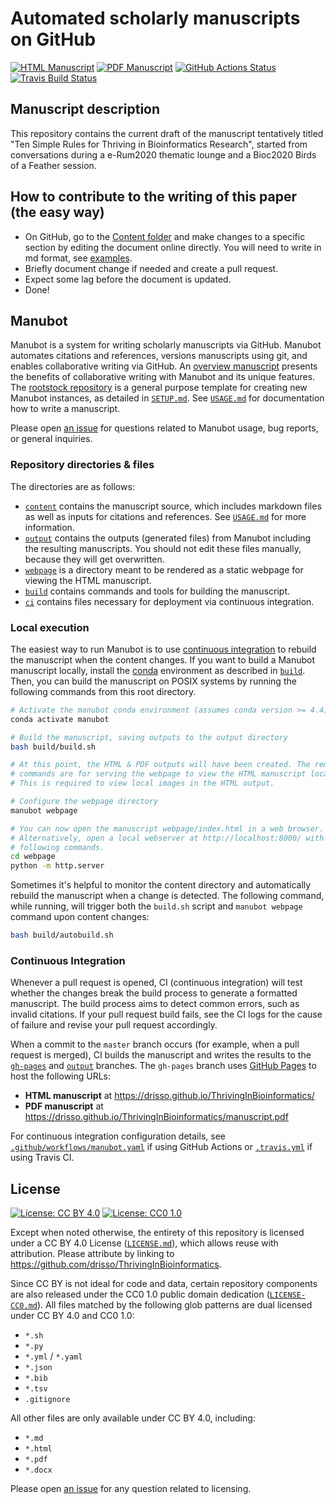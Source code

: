 # Automated scholarly manuscripts on GitHub

<!-- usage note: edit the H1 title above to personalize the manuscript -->

[![HTML Manuscript](https://img.shields.io/badge/manuscript-HTML-blue.svg)](https://drisso.github.io/ThrivingInBioinformatics/)
[![PDF Manuscript](https://img.shields.io/badge/manuscript-PDF-blue.svg)](https://drisso.github.io/ThrivingInBioinformatics/manuscript.pdf)
[![GitHub Actions Status](https://github.com/drisso/ThrivingInBioinformatics/workflows/Manubot/badge.svg)](https://github.com/drisso/ThrivingInBioinformatics/actions)
[![Travis Build Status](https://travis-ci.com/drisso/ThrivingInBioinformatics.svg?branch=master)](https://travis-ci.com/drisso/ThrivingInBioinformatics)
<!-- usage note: delete CI badges above for services not used by your manuscript -->

## Manuscript description

<!-- usage note: edit this section. -->

This repository contains the current draft of the manuscript tentatively titled "Ten Simple Rules for Thriving in Bioinformatics Research", started from conversations during a e-Rum2020 thematic lounge and a Bioc2020 Birds of a Feather session.

## How to contribute to the writing of this paper (the easy way)

- On GitHub, go to the [Content folder](https://github.com/drisso/ThrivingInBioinformatics/tree/master/content) and make changes to a specific section by editing the document online directly. You will need to write in md format, see [examples](https://github.com/manubot/rootstock/blob/master/content/02.delete-me.md).
- Briefly document change if needed and create a pull request.
- Expect some lag before the document is updated.
- Done!


## Manubot

<!-- usage note: do not edit this section -->

Manubot is a system for writing scholarly manuscripts via GitHub.
Manubot automates citations and references, versions manuscripts using git, and enables collaborative writing via GitHub.
An [overview manuscript](https://greenelab.github.io/meta-review/ "Open collaborative writing with Manubot") presents the benefits of collaborative writing with Manubot and its unique features.
The [rootstock repository](https://git.io/fhQH1) is a general purpose template for creating new Manubot instances, as detailed in [`SETUP.md`](SETUP.md).
See [`USAGE.md`](USAGE.md) for documentation how to write a manuscript.

Please open [an issue](https://git.io/fhQHM) for questions related to Manubot usage, bug reports, or general inquiries.

### Repository directories & files

The directories are as follows:

+ [`content`](content) contains the manuscript source, which includes markdown files as well as inputs for citations and references.
  See [`USAGE.md`](USAGE.md) for more information.
+ [`output`](output) contains the outputs (generated files) from Manubot including the resulting manuscripts.
  You should not edit these files manually, because they will get overwritten.
+ [`webpage`](webpage) is a directory meant to be rendered as a static webpage for viewing the HTML manuscript.
+ [`build`](build) contains commands and tools for building the manuscript.
+ [`ci`](ci) contains files necessary for deployment via continuous integration.

### Local execution

The easiest way to run Manubot is to use [continuous integration](#continuous-integration) to rebuild the manuscript when the content changes.
If you want to build a Manubot manuscript locally, install the [conda](https://conda.io) environment as described in [`build`](build).
Then, you can build the manuscript on POSIX systems by running the following commands from this root directory.

```sh
# Activate the manubot conda environment (assumes conda version >= 4.4)
conda activate manubot

# Build the manuscript, saving outputs to the output directory
bash build/build.sh

# At this point, the HTML & PDF outputs will have been created. The remaining
# commands are for serving the webpage to view the HTML manuscript locally.
# This is required to view local images in the HTML output.

# Configure the webpage directory
manubot webpage

# You can now open the manuscript webpage/index.html in a web browser.
# Alternatively, open a local webserver at http://localhost:8000/ with the
# following commands.
cd webpage
python -m http.server
```

Sometimes it's helpful to monitor the content directory and automatically rebuild the manuscript when a change is detected.
The following command, while running, will trigger both the `build.sh` script and `manubot webpage` command upon content changes:

```sh
bash build/autobuild.sh
```

### Continuous Integration

Whenever a pull request is opened, CI (continuous integration) will test whether the changes break the build process to generate a formatted manuscript.
The build process aims to detect common errors, such as invalid citations.
If your pull request build fails, see the CI logs for the cause of failure and revise your pull request accordingly.

When a commit to the `master` branch occurs (for example, when a pull request is merged), CI builds the manuscript and writes the results to the [`gh-pages`](https://github.com/drisso/ThrivingInBioinformatics/tree/gh-pages) and [`output`](https://github.com/drisso/ThrivingInBioinformatics/tree/output) branches.
The `gh-pages` branch uses [GitHub Pages](https://pages.github.com/) to host the following URLs:

+ **HTML manuscript** at https://drisso.github.io/ThrivingInBioinformatics/
+ **PDF manuscript** at https://drisso.github.io/ThrivingInBioinformatics/manuscript.pdf

For continuous integration configuration details, see [`.github/workflows/manubot.yaml`](.github/workflows/manubot.yaml) if using GitHub Actions or [`.travis.yml`](.travis.yml) if using Travis CI.

## License

<!--
usage note: edit this section to change the license of your manuscript or source code changes to this repository.
We encourage users to openly license their manuscripts, which is the default as specified below.
-->

[![License: CC BY 4.0](https://img.shields.io/badge/License%20All-CC%20BY%204.0-lightgrey.svg)](http://creativecommons.org/licenses/by/4.0/)
[![License: CC0 1.0](https://img.shields.io/badge/License%20Parts-CC0%201.0-lightgrey.svg)](https://creativecommons.org/publicdomain/zero/1.0/)

Except when noted otherwise, the entirety of this repository is licensed under a CC BY 4.0 License ([`LICENSE.md`](LICENSE.md)), which allows reuse with attribution.
Please attribute by linking to https://github.com/drisso/ThrivingInBioinformatics.

Since CC BY is not ideal for code and data, certain repository components are also released under the CC0 1.0 public domain dedication ([`LICENSE-CC0.md`](LICENSE-CC0.md)).
All files matched by the following glob patterns are dual licensed under CC BY 4.0 and CC0 1.0:

+ `*.sh`
+ `*.py`
+ `*.yml` / `*.yaml`
+ `*.json`
+ `*.bib`
+ `*.tsv`
+ `.gitignore`

All other files are only available under CC BY 4.0, including:

+ `*.md`
+ `*.html`
+ `*.pdf`
+ `*.docx`

Please open [an issue](https://github.com/drisso/ThrivingInBioinformatics/issues) for any question related to licensing.
